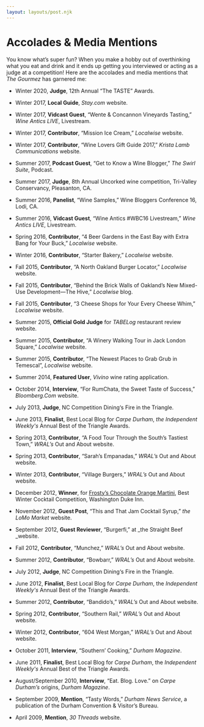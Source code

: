```yaml
---
layout: layouts/post.njk
---
```

<h1>Accolades & Media Mentions</h1>


You know what’s super fun? When you make a hobby out of overthinking what you eat and drink and it ends up getting you interviewed or acting as a judge at a competition! Here are the accolades and media mentions that _The Gourmez_ has garnered me:

* Winter 2020, **Judge**, 12th Annual “The TASTE” Awards.

* Winter 2017, **Local Guide**, _Stay.com_ website.

* Winter 2017, **Vidcast Guest**, “Wente & Concannon Vineyards Tasting,” _Wine Antics LIVE_, Livestream.

* Winter 2017, **Contributor**, “Mission Ice Cream,” _Localwise_ website.

* Winter 2017, **Contributor**, “Wine Lovers Gift Guide 2017,” _Krista Lamb Communications_ website.

* Summer 2017, **Podcast Guest**, “Get to Know a Wine Blogger,” _The Swirl Suite_, Podcast.

* Summer 2017, **Judge**, 8th Annual Uncorked wine competition, Tri-Valley Conservancy, Pleasanton, CA.

* Summer 2016, **Panelist**, “Wine Samples,” Wine Bloggers Conference 16, Lodi, CA.

* Summer 2016, **Vidcast Guest**, “Wine Antics #WBC16 Livestream,” _Wine Antics LIVE_, Livestream.

* Spring 2016, **Contributor**, “4 Beer Gardens in the East Bay with Extra Bang for Your Buck,” _Localwise_ website.

* Winter 2016, **Contributor**, “Starter Bakery,” _Localwise_ website.

* Fall 2015, **Contributor**, “A North Oakland Burger Locator,” _Localwise_ website.

* Fall 2015, **Contributor**, “Behind the Brick Walls of Oakland’s New Mixed-Use Development—The Hive,” _Localwise_ blog.

* Fall 2015, **Contributor**, “3 Cheese Shops for Your Every Cheese Whim,” _Localwise_ website. 

* Summer 2015, **Official Gold Judge** for _TABELog_ restaurant review website.

* Summer 2015, **Contributor**, “A Winery Walking Tour in Jack London Square,” _Localwise_ website.

* Summer 2015, **Contributor**, “The Newest Places to Grab Grub in Temescal”, _Localwise_ website. 

* Summer 2014, **Featured User**, _Vivino_ wine rating application.

* October 2014, **Interview**, “For RumChata, the Sweet Taste of Success,” _Bloomberg.Com_ website.

* July 2013, **Judge**, NC Competition Dining‘s Fire in the Triangle.

* June 2013, **Finalist**, Best Local Blog for _Carpe Durham_, _the Independent Weekly's_ Annual Best of the Triangle Awards.

* Spring 2013, **Contributor**, “A Food Tour Through the South’s Tastiest Town,” _WRAL’s_ Out and About website.

* Spring 2013, **Contributor**, “Sarah’s Empanadas,” _WRAL’s_ Out and About website.

* Winter 2013, **Contributor**, “Village Burgers,” _WRAL’s_ Out and About website.

* December 2012, **Winner**, for [Frosty’s Chocolate Orange Martini](https://thegourmez.com/blog/2014-12-17-frostys-chocolate-orange-martini/), Best Winter Cocktail Competition, Washington Duke Inn.

* November 2012, **Guest Post**, “This and That Jam Cocktail Syrup,” _the LoMo Market_ website.

* September 2012, **Guest Reviewer**, “Burgerfi,” at _the Straight Beef _website.

* Fall 2012, **Contributor**, “Munchez,” _WRAL’s_ Out and About website.

* Summer 2012, **Contributor**, “Bowbarr,” _WRAL’s_ Out and About website.

* July 2012, **Judge**, NC Competition Dining‘s Fire in the Triangle.

* June 2012, **Finalist**, Best Local Blog for _Carpe Durham_, the _Independent Weekly's_ Annual Best of the Triangle Awards.

* Summer 2012, **Contributor**, “Bandido’s,” _WRAL’s_ Out and About website.

* Spring 2012, **Contributor**, “Southern Rail,” _WRAL’s_ Out and About website.

* Winter 2012, **Contributor**, “604 West Morgan,” _WRAL’s_ Out and About website.

* October 2011, **Interview**, “Southern’ Cooking,” _Durham Magazine_.

* June 2011, **Finalist**, Best Local Blog for _Carpe Durham_, the _Independent Weekly's_ Annual Best of the Triangle Awards.

* August/September 2010, **Interview**, “Eat. Blog. Love.” on _Carpe Durham’s_ origins, _Durham Magazine_.

* September 2009, **Mention**, “Tasty Words,” _Durham News Service_, a publication of the Durham Convention & Visitor’s Bureau.

* April 2009, **Mention**, _30 Threads_ website. 